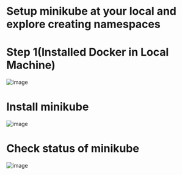 
# Setup minikube at your local and explore creating namespaces

# Step 1(Installed Docker in Local Machine)
![image](https://github.com/ArpanaM/Guvi_tasks/assets/68733492/b80cb405-251d-40dd-8df8-0cce4e814e7d)


# Install minikube
![image](https://github.com/ArpanaM/Guvi_tasks/assets/68733492/563b5007-7278-4d75-92f7-d3591dcbcdb4)

# Check status of minikube
![image](https://github.com/ArpanaM/Guvi_tasks/assets/68733492/78437f20-85c7-4a29-a5a3-eb3a46758296)


